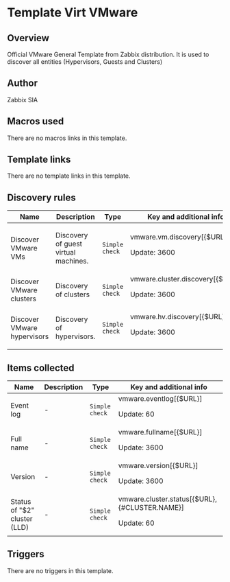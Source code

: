 # Template Virt VMware

## Overview

Official VMware General Template from Zabbix distribution. It is used to discover all entities (Hypervisors, Guests and Clusters)



## Author

Zabbix SIA

## Macros used

There are no macros links in this template.

## Template links

There are no template links in this template.

## Discovery rules

|Name|Description|Type|Key and additional info|
|----|-----------|----|----|
|Discover VMware VMs|<p>Discovery of guest virtual machines.</p>|`Simple check`|vmware.vm.discovery[{$URL}]<p>Update: 3600</p>|
|Discover VMware clusters|<p>Discovery of clusters</p>|`Simple check`|vmware.cluster.discovery[{$URL}]<p>Update: 3600</p>|
|Discover VMware hypervisors|<p>Discovery of hypervisors.</p>|`Simple check`|vmware.hv.discovery[{$URL}]<p>Update: 3600</p>|
## Items collected

|Name|Description|Type|Key and additional info|
|----|-----------|----|----|
|Event log|<p>-</p>|`Simple check`|vmware.eventlog[{$URL}]<p>Update: 60</p>|
|Full name|<p>-</p>|`Simple check`|vmware.fullname[{$URL}]<p>Update: 3600</p>|
|Version|<p>-</p>|`Simple check`|vmware.version[{$URL}]<p>Update: 3600</p>|
|Status of "$2" cluster (LLD)|<p>-</p>|`Simple check`|vmware.cluster.status[{$URL},{#CLUSTER.NAME}]<p>Update: 60</p>|
## Triggers

There are no triggers in this template.

